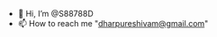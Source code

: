 - 👋 Hi, I’m @S88788D 
- 📫 How to reach me "dharpureshivam@gmail.com" 

<!---
S88788D/S88788D is a ✨ special ✨ repository because its `README.md` (this file) appears on your GitHub profile.
You can click the Preview link to take a look at your changes.
--->
